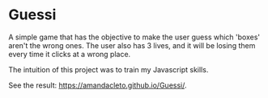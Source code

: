 # Guessi

A simple game that has the objective to make the user guess which 'boxes' aren't the wrong ones.
The user also has 3 lives, and it will be losing them every time it clicks at a wrong place.

The intuition of this project was to train my Javascript skills.

See the result: https://amandacleto.github.io/Guessi/.